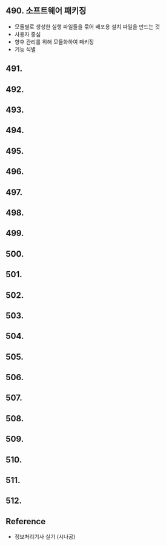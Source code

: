 ## 490. 소프트웨어 패키징
- 모듈별로 생성한 실행 파일들을 묶어 배포용 설치 파일을 만드는 것
- 사용자 중심
- 향후 관리를 위해 모듈화하여 패키징
- 기능 식별 

## 491. 

## 492. 

## 493. 

## 494. 

## 495. 

## 496. 

## 497. 

## 498. 

## 499. 

## 500. 

## 501. 

## 502. 

## 503. 

## 504. 

## 505. 

## 506. 

## 507. 

## 508. 

## 509. 

## 510. 

## 511. 

## 512. 



## Reference
- 정보처리기사 실기 (시나공)
